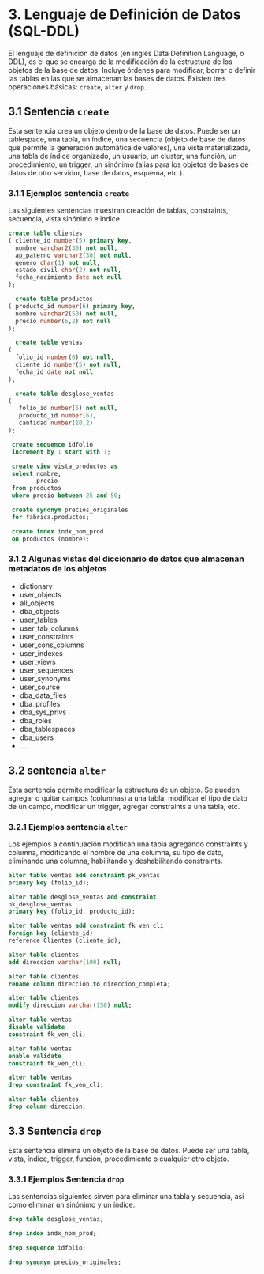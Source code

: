 # 3. Lenguaje de Definición de Datos (SQL-DDL)

El lenguaje de definición de datos (en inglés Data Definition Language, o DDL),
es el que se encarga de la modificación de la  estructura de los objetos de la
base de datos. Incluye órdenes para modificar, borrar o definir las tablas en
las que se almacenan las bases de datos.
Existen tres operaciones básicas: `create`, `alter` y `drop`.

## 3.1 Sentencia `create`

Esta sentencia crea un objeto dentro de la base de datos. Puede ser un tablespace,
una tabla, un índice, una secuencia (objeto de base de datos que permite la generación
automática de valores), una vista materializada, una tabla de índice organizado,
un usuario, un cluster, una función, un procedimiento, un trigger, un sinónimo (alias para
los objetos de bases de datos de otro servidor, base de datos, esquema, etc.).

### 3.1.1 Ejemplos sentencia `create`

Las siguientes sentencias muestran creación de tablas, constraints, secuencia, vista
sinónimo e indice.

```sql
create table clientes
( cliente_id number(5) primary key,
  nombre varchar2(30) not null,
  ap_paterno varchar2(30) not null,
  genero char(1) not null,
  estado_civil char(2) not null,
  fecha_nacimiento date not null
);

  create table productos  
( producto_id number(6) primary key,  
  nombre varchar2(50) not null,
  precio number(6,2) not null
);

  create table ventas
(
  folio_id number(6) not null,
  cliente_id number(5) not null,  
  fecha_id date not null
);

  create table desglose_ventas
(
   folio_id number(6) not null,
   producto_id number(6),
   cantidad number(10,2)
);

 create sequence idfolio
 increment by 1 start with 1;

 create view vista_productos as
 select nombre,
        precio
 from productos
 where precio between 25 and 50;

 create synonym precios_originales
 for fabrica.productos;

 create index indx_nom_prod
 on productos (nombre);
```

### 3.1.2 Algunas vistas del diccionario de datos que almacenan metadatos de los objetos

* dictionary
* user_objects
* all_objects
* dba_objects
* user_tables
* user_tab_columns
* user_constraints
* user_cons_columns
* user_indexes
* user_views
* user_sequences
* user_synonyms
* user_source
* dba_data_files
* dba_profiles
* dba_sys_privs
* dba_roles
* dba_tablespaces
* dba_users
* ....

## 3.2 sentencia `alter`

Esta sentencia permite modificar la estructura de un objeto. Se pueden agregar o
quitar campos (columnas) a una tabla, modificar el tipo de dato de un campo,
modificar un trigger, agregar constraints a una tabla, etc.

### 3.2.1 Ejemplos sentencia `alter`

Los ejemplos a continuación modifican una tabla agregando constraints y columna,
modificando el nombre de una columna, su tipo de dato, eliminando una columna, 
habilitando y deshabilitando constraints.

```sql
alter table ventas add constraint pk_ventas
primary key (folio_id);

alter table desglose_ventas add constraint
pk_desglose_ventas
primary key (folio_id, producto_id);

alter table ventas add constraint fk_ven_cli
foreign key (cliente_id)
reference Clientes (cliente_id);

alter table clientes
add direccion varchar(100) null;

alter table clientes
rename column direccion to direccion_completa;

alter table clientes
modify direccion varchar(150) null;

alter table ventas
disable validate
constraint fk_ven_cli;

alter table ventas
enable validate
constraint fk_ven_cli;

alter table ventas
drop constraint fk_ven_cli;

alter table clientes
drop column direccion;
```

## 3.3 Sentencia `drop`

Esta sentencia elimina un objeto de la base de datos. Puede ser una tabla, vista,
índice, trigger, función, procedimiento o cualquier otro objeto.

### 3.3.1 Ejemplos Sentencia `drop`

Las sentencias siguientes sirven para eliminar una tabla y secuencia, así como eliminar
un sinónimo y un índice.

```sql
drop table desglose_ventas;

drop index indx_nom_prod;

drop sequence idfolio;

drop synonym precios_originales;

```
